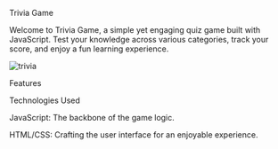 Trivia Game

Welcome to Trivia Game, a simple yet engaging quiz game built with JavaScript. Test your knowledge across various categories, track your score, and enjoy a fun learning experience.


![trivia](https://github.com/Iulia2191/Trivia-Game/assets/125976840/1eb27f84-1ea2-4867-8ec1-4bec2f460810)



Features



Technologies Used

JavaScript: The backbone of the game logic.

HTML/CSS: Crafting the user interface for an enjoyable experience.





